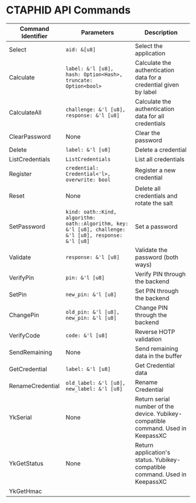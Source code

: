 # CTAPHID API Commands

| Command Identifier | Parameters | Description |
| --- | --- | --- |
| Select | `aid: &[u8]` | Select the application |
| Calculate | `label: &'l [u8], hash: Option<Hash>, truncate: Option<bool>` | Calculate the authentication data for a credential given by label |
| CalculateAll | `challenge: &'l [u8], response: &'l [u8]` | Calculate the authentication data for all credentials |
| ClearPassword | None | Clear the password |
| Delete | `label: &'l [u8]` | Delete a credential |
| ListCredentials | `ListCredentials` | List all credentials |
| Register | `credential: Credential<'l>, overwrite: bool` | Register a new credential |
| Reset | None | Delete all credentials and rotate the salt |
| SetPassword | `kind: oath::Kind, algorithm: oath::Algorithm, key: &'l [u8], challenge: &'l [u8], response: &'l [u8]` | Set a password |
| Validate | `response: &'l [u8]` | Validate the password (both ways) |
| VerifyPin | `pin: &'l [u8]` | Verify PIN through the backend |
| SetPin | `new_pin: &'l [u8]` | Set PIN through the backend |
| ChangePin | `old_pin: &'l [u8], new_pin: &'l [u8]` | Change PIN through the backend |
| VerifyCode | `code: &'l [u8]` | Reverse HOTP validation |
| SendRemaining | None | Send remaining data in the buffer |
| GetCredential | `label: &'l [u8]` | Get Credential data |
| RenameCredential | `old_label: &'l [u8], new_label: &'l [u8]` | Rename Credential |
| YkSerial | None | Return serial number of the device. Yubikey-compatible command. Used in KeepassXC |
| YkGetStatus | None | Return application's status. Yubikey-compatible command. Used in KeepassXC |
| YkGetHmac

